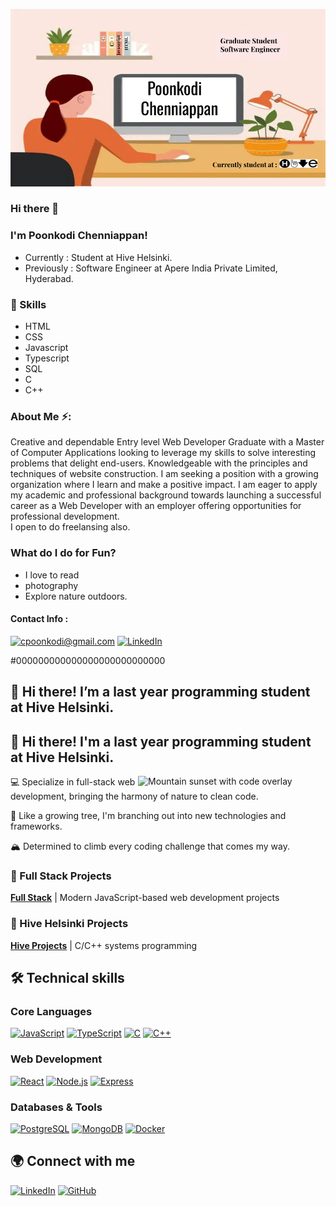 
![PoonkodiBanner](poonkodi.png)
### Hi there 👋

### I'm Poonkodi Chenniappan!

* Currently : Student at Hive Helsinki.
* Previously : Software Engineer at Apere India Private Limited, Hyderabad.

### 🌱 Skills
* HTML
* CSS
* Javascript
* Typescript
* SQL
* C
* C++

### About Me ⚡:

Creative and dependable Entry level Web Developer Graduate with a Master of Computer Applications looking to leverage my skills to solve interesting problems that delight end-users. 
Knowledgeable with the principles and techniques of website construction. 
I am seeking a position with a growing organization where I learn and make a positive impact. I am eager to apply my academic and professional background towards launching a successful career as a Web Developer with an employer offering opportunities for professional development.		
I open to do freelansing also.

### What do I do for Fun?
- I love to read
- photography
- Explore nature outdoors.

#### Contact Info : 
<a href="mailto:cpoonkodi@gmail.com">![cpoonkodi@gmail.com](https://img.shields.io/badge/Gmail-D14836?style=for-the-badge&logo=gmail&logoColor=white)</a> 
<a href="https://www.linkedin.com/in/poonkodi-chenniappan-7b5225a7/">![LinkedIn](https://img.shields.io/badge/LinkedIn-0077B5?style=for-the-badge&logo=linkedin&logoColor=white)</a>










#000000000000000000000000000

 
## 👋 Hi there! I’m a last year programming student at Hive Helsinki. 

## 👋 Hi there! I'm a last year programming student at Hive Helsinki. 

<img src="https://i.giphy.com/media/v1.Y2lkPTc5MGI3NjExcWQ5d3V2aG5nY2F3dW5qZ2V5b2VhZ2VlYzR4dWZ6eGJ5aXh0bW1kYiZlcD12MV9pbnRlcm5hbF9naWZfYnlfaWQmY3Q9Zw/xT5LMHxhOfscxPfIfm/giphy.gif" width="300" align="right" alt="Mountain sunset with code overlay"/>

💻 Specialize in full-stack web development, bringing the harmony of nature to clean code.

🌱 Like a growing tree, I'm branching out into new technologies and frameworks.

🏔️ Determined to climb every coding challenge that comes my way.

### 🚀 Full Stack Projects
[**Full Stack**](https://github.com/full-stack-open-lk) | Modern JavaScript-based web development projects

### 🚀 Hive Helsinki Projects
[**Hive Projects**](https://github.com/hive-helsinki-projects) | C/C++ systems programming

## 🛠️ Technical skills

### Core Languages
[![JavaScript](https://img.shields.io/badge/JavaScript-000000?style=for-the-badge&logo=javascript&logoColor=white)](https://developer.mozilla.org/en-US/docs/Web/JavaScript)
[![TypeScript](https://img.shields.io/badge/TypeScript-000000?style=for-the-badge&logo=typescript&logoColor=white)](https://www.typescriptlang.org/)
[![C](https://img.shields.io/badge/C-000000?style=for-the-badge&logo=c&logoColor=white)](https://en.cppreference.com/w/c/language)
[![C++](https://img.shields.io/badge/C++-000000?style=for-the-badge&logo=cplusplus&logoColor=white)](https://isocpp.org/)

### Web Development
[![React](https://img.shields.io/badge/React-000000?style=for-the-badge&logo=react&logoColor=white)](https://reactjs.org/)
[![Node.js](https://img.shields.io/badge/Node.js-000000?style=for-the-badge&logo=nodedotjs&logoColor=white)](https://nodejs.org/)
[![Express](https://img.shields.io/badge/Express-000000?style=for-the-badge&logo=express&logoColor=white)](https://expressjs.com/)

### Databases & Tools
[![PostgreSQL](https://img.shields.io/badge/PostgreSQL-000000?style=for-the-badge&logo=postgresql&logoColor=white)](https://www.postgresql.org/)
[![MongoDB](https://img.shields.io/badge/MongoDB-000000?style=for-the-badge&logo=mongodb&logoColor=white)](https://www.mongodb.com/)
[![Docker](https://img.shields.io/badge/Docker-000000?style=for-the-badge&logo=docker&logoColor=white)](https://www.docker.com/)

## 🌍 Connect with me
[![LinkedIn](https://img.shields.io/badge/LinkedIn-000000?style=for-the-badge&logo=linkedin&logoColor=white)](https://www.linkedin.com/in/lkilpelainen/)
[![GitHub](https://img.shields.io/badge/GitHub-000000?style=for-the-badge&logo=github&logoColor=white)](https://github.com/yourusername)
